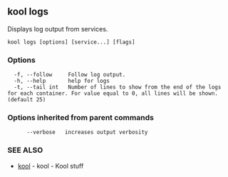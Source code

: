 ## kool logs

Displays log output from services.

```
kool logs [options] [service...] [flags]
```

### Options

```
  -f, --follow     Follow log output.
  -h, --help       help for logs
  -t, --tail int   Number of lines to show from the end of the logs for each container. For value equal to 0, all lines will be shown. (default 25)
```

### Options inherited from parent commands

```
      --verbose   increases output verbosity
```

### SEE ALSO

* [kool](kool.md)	 - kool - Kool stuff

